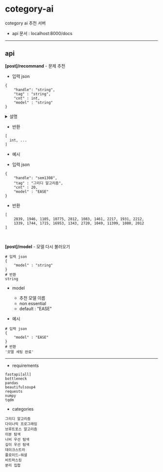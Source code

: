 # cotegory-ai
cotegory ai 추천 서버

+ api 문서 : localhost:8000/docs
---
## api 

**[post]/recommand** - 문제 추천
+ 입력 json
```
{
    "handle": "string",
    "tag" : "string",
    "cnt" : int, 
    "model" : "string"
}
```
<details>
<summary>설명</summary>
handle
- 백준 아이디
- non essential
- default : None
- handle이 없으면 랜덤 추천

tag 
- 문제 유형
- essential
 
cnt
- 반환 문제 개수 
- non essential
- default : 20

model
- 추천 모델 이름
- non essential
- default : "EASE"
</details>

+ 반환
```
[
  int, ...
]
```

- 예시
+ 입력 json
```
{
    "handle": "sem1308",
    "tag" : "그리디 알고리즘",
    "cnt" : 20, 
    "model" : "EASE"
}
```
+ 반환
```
[
    2839, 1946, 1105, 10775, 2812, 1083, 1461, 2217, 1931, 2212,
    1339, 1744, 1715, 16953, 1343, 2720, 1049, 11399, 1080, 2012
]
```
<br/>

**[post]/model** - 모델 다시 불러오기
```
# 입력 json
{
    "model" : "string"
}
# 반환
string
```
- model
  + 추천 모델 이름
  + non essential
  + default : "EASE"

- 예시
```
# 입력 json
{
    "model" : "EASE"
}
# 반환
'모델 세팅 완료'
```

---
+ requirements
```
fastapi[all]
bottleneck
pandas
beautifulsoup4
requests
numpy
tqdm
```

+ categories
```
그리디 알고리즘
다이나믹 프로그래밍
브루트포스 알고리즘
이분 탐색
너비 우선 탐색
깊이 우선 탐색
데이크스트라
플로이드–워셜
비트마스킹
분리 집합
```
